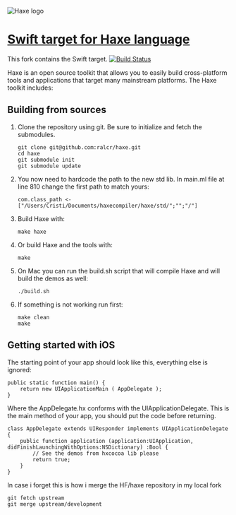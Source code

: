 ![Haxe logo](http://ralcr.com/swift.png)
# [Swift target for Haxe language](http://haxe.org)

This fork contains the Swift target. 
[![Build Status](https://travis-ci.org/HaxeFoundation/haxe.png?branch=development)](https://travis-ci.org/HaxeFoundation/haxe)

Haxe is an open source toolkit that allows you to easily build cross-platform tools and applications that target many mainstream platforms. The Haxe toolkit includes:


## Building from sources

 1. Clone the repository using git. Be sure to initialize and fetch the submodules.

        git clone git@github.com:ralcr/haxe.git
        cd haxe
        git submodule init
        git submodule update

 2. You now need to hardcode the path to the new std lib. In main.ml file at line 810 change the first path to match yours:

		com.class_path <- ["/Users/Cristi/Documents/haxecompiler/haxe/std/";"";"/"]


 3. Build Haxe with:

		make haxe

 4. Or build Haxe and the tools with:

		make

 5. On Mac you can run the build.sh script that will compile Haxe and will build the demos as well:

		./build.sh
	
 6. If something is not working run first:

		make clean
		make

## Getting started with iOS

The starting point of your app should look like this, everything else is ignored:

	public static function main() {
		return new UIApplicationMain ( AppDelegate );
	}

Where the AppDelegate.hx conforms with the UIApplicationDelegate. This is the main method of your app, you should put the code before returning.

	class AppDelegate extends UIResponder implements UIApplicationDelegate {
		public function application (application:UIApplication, didFinishLaunchingWithOptions:NSDictionary) :Bool {
			// See the demos from hxcocoa lib please
			return true;
		}
	}


In case i forget this is how i merge the HF/haxe repository in my local fork

	git fetch upstream
	git merge upstream/development

